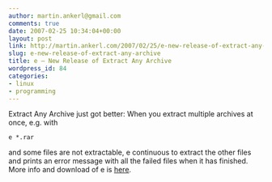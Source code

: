 ```yaml
---
author: martin.ankerl@gmail.com
comments: true
date: 2007-02-25 10:34:04+00:00
layout: post
link: http://martin.ankerl.com/2007/02/25/e-new-release-of-extract-any-archive/
slug: e-new-release-of-extract-any-archive
title: e — New Release of Extract Any Archive
wordpress_id: 84
categories:
- linux
- programming
---
```


Extract Any Archive just got better: When you extract multiple archives at once, e.g. with

    
    e *.rar


and some files are not extractable, e continuous to extract the other files and prints an error message with all the failed files when it has finished. More info and download of e is [here](http://martin.ankerl.com/2006/08/11/program-e-extract-any-archive/).
